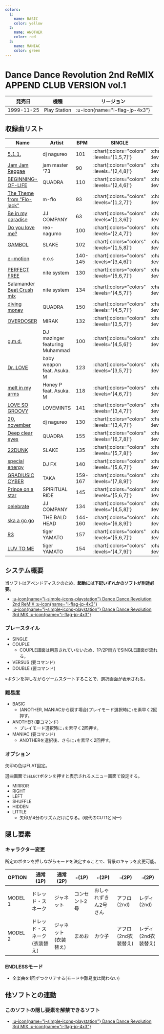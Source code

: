 ```yaml
---
colors:
  1:
    name: BASIC
    color: yellow
  2:
    name: ANOTHER
    color: red
  3:
    name: MANIAC
    color: green
---
```


# Dance Dance Revolution 2nd ReMIX APPEND CLUB VERSION vol.1

|発売日|機種|リージョン|
|------|----|---------|
|1999-11-25|Play Station| :u-icon{name="i-flag-jp-4x3"} |

## 収録曲リスト

|Name|Artist|BPM|SINGLE|DOUBLE|
|----|------|---|------|------|
|[5.1.1.](/playstation-jp/club-vol1/5-1-1)|dj nagureo|101| :chart{:colors="colors" :levels='[1,5,7]'} | :chart{:colors="colors" :levels='[2,5]'} |
|[Jam Jam Reggae](/playstation-jp/club-vol1/jam-jam-reggae)|jam master '73|90| :chart{:colors="colors" :levels='[2,4,8]'} | :chart{:colors="colors" :levels='[3,7]'} |
|[BEGINNING-OF-LIFE](/playstation-jp/club-vol1/beginning-of-life)|QUADRA|110| :chart{:colors="colors" :levels='[2,4,6]'} | :chart{:colors="colors" :levels='[3,6]'} |
|[The Theme from "Flo-jack"](/playstation-jp/club-vol1/the-theme-from-flo-jack)|m-flo|93| :chart{:colors="colors" :levels='[1,2,7]'} | :chart{:colors="colors" :levels='[2,7]'} |
|[Be in my paradise](/playstation-jp/club-vol1/be-in-my-paradise)|JJ COMPANY|63| :chart{:colors="colors" :levels='[1,3,6]'} | :chart{:colors="colors" :levels='[3,7]'} |
|[Do you love me?](/playstation-jp/club-vol1/do-you-love-me)|reo-nagumo|100| :chart{:colors="colors" :levels='[2,4,7]'} | :chart{:colors="colors" :levels='[2,6]'} |
|[GAMBOL](/playstation-jp/club-vol1/gambol)|SLAKE|102| :chart{:colors="colors" :levels='[1,5,8]'} | :chart{:colors="colors" :levels='[4,7]'} |
|[e-motion](/playstation-jp/club-vol1/e-motion)|e.o.s|140-145| :chart{:colors="colors" :levels='[3,4,6]'} | :chart{:colors="colors" :levels='[5,6]'} |
|[PERFECT FREE](/playstation-jp/club-vol1/perfect-free)|nite system|130| :chart{:colors="colors" :levels='[5,6,7]'} | :chart{:colors="colors" :levels='[6,7]'} |
|[Salamander Beat Crush mix](/playstation-jp/club-vol1/salamander-beat-crush-mix)|nite system|134| :chart{:colors="colors" :levels='[4,5,7]'} | :chart{:colors="colors" :levels='[4,6]'} |
|[diving money](/playstation-jp/club-vol1/diving-money)|QUADRA|150| :chart{:colors="colors" :levels='[4,5,7]'} | :chart{:colors="colors" :levels='[5,8]'} |
|[OVERDOSER](/playstation-jp/club-vol1/overdoser)|MIRAK|132| :chart{:colors="colors" :levels='[3,5,7]'} | :chart{:colors="colors" :levels='[4,7]'} |
|[g.m.d.](/playstation-jp/club-vol1/g-m-d)|DJ mazinger featuring Muhammad|100| :chart{:colors="colors" :levels='[4,5,6]'} | :chart{:colors="colors" :levels='[5,7]'} |
|[Dr. LOVE](/playstation-jp/club-vol1/dr-love)|baby weapon feat. Asuka. M|123| :chart{:colors="colors" :levels='[3,5,7]'} | :chart{:colors="colors" :levels='[3,5]'} |
|[melt in my arms](/playstation-jp/club-vol1/melt-in-my-arms)|Honey P feat. Asuka. M|118| :chart{:colors="colors" :levels='[4,6,7]'} | :chart{:colors="colors" :levels='[4,5]'} |
|[LOVE SO GROOVY](/playstation-jp/club-vol1/love-so-groovy)|LOVEMINTS|141| :chart{:colors="colors" :levels='[3,4,7]'} | :chart{:colors="colors" :levels='[4,7]'} |
|[20, november](/playstation-jp/club-vol1/20-november)|dj nagureo|130| :chart{:colors="colors" :levels='[3,4,7]'} | :chart{:colors="colors" :levels='[4,7]'} |
|[Deep clear eyes](/playstation-jp/club-vol1/deep-clear-eyes)|QUADRA|155| :chart{:colors="colors" :levels='[6,7,8]'} | :chart{:colors="colors" :levels='[6,7]'} |
|[22DUNK](/playstation-jp/club-vol1/22dunk)|SLAKE|135| :chart{:colors="colors" :levels='[5,7,8]'} | :chart{:colors="colors" :levels='[5,8]'} |
|[special energy](/playstation-jp/club-vol1/special-energy)|DJ FX|140| :chart{:colors="colors" :levels='[5,6,7]'} | :chart{:colors="colors" :levels='[6,7]'} |
|[GRADIUSIC CYBER](/playstation-jp/club-vol1/gradiusic-cyber)|TAKA|159-167| :chart{:colors="colors" :levels='[7,8,9]'} | :chart{:colors="colors" :levels='[7,9]'} |
|[Prince on a star](/playstation-jp/club-vol1/prince-on-a-star)|SPIRITUAL RIDE|145| :chart{:colors="colors" :levels='[5,6,7]'} | :chart{:colors="colors" :levels='[6,7]'} |
|[celebrate](/playstation-jp/club-vol1/celebrate)|JJ COMPANY|134| :chart{:colors="colors" :levels='[4,5,8]'} | :chart{:colors="colors" :levels='[3,8]'} |
|[ska a go go](/playstation-jp/club-vol1/ska-a-go-go)|THE BALD HEAD|144-160| :chart{:colors="colors" :levels='[6,8,9]'} | :chart{:colors="colors" :levels='[6,8]'} |
|[R3](/playstation-jp/club-vol1/r3)|tiger YAMATO|157| :chart{:colors="colors" :levels='[5,6,7]'} | :chart{:colors="colors" :levels='[6,8]'} |
|[LUV TO ME](/playstation-jp/club-vol1/luv-to-me)|tiger YAMATO|154| :chart{:colors="colors" :levels='[4,7,9]'} | :chart{:colors="colors" :levels='[4,8]'} |

## システム概要

当ソフトはアペンドディスクのため、**起動には下記いずれかのソフトが別途必要。**

- [ :u-icon{name="i-simple-icons-playstation"} Dance Dance Revolution 2nd ReMIX :u-icon{name="i-flag-jp-4x3"} ](/playstation-jp/2nd)
- [ :u-icon{name="i-simple-icons-playstation"} Dance Dance Revolution 3rd MIX :u-icon{name="i-flag-jp-4x3"} ](/playstation-jp/3rd)

### プレースタイル

- SINGLE
- COUPLE
  - COUPLE譜面は用意されていないため、1P/2P両方でSINGLE譜面が流れる。
- VERSUS (要コマンド)
- DOUBLE (要コマンド)

`×`ボタンを押しながらゲームスタートすることで、選択画面が表示される。

### 難易度

- BASIC
  - (ANOTHER, MANIACから戻す場合)プレイモード選択時に`↑`を素早く2回押す。
- ANOTHER (要コマンド)
  - プレイモード選択時に`↓`を素早く2回押す。
- MANIAC (要コマンド)
  - ANOTHERを選択後、さらに`↓`を素早く2回押す。

### オプション

矢印の色はFLAT固定。

選曲画面で`SELECT`ボタンを押すと表示されるメニュー画面で設定する。

- MIRROR
- RIGHT
- LEFT
- SHUFFLE
- HIDDEN
- LITTLE
  - 矢印が4分のリズムだけになる。(現代のCUT1と同一)

## 隠し要素

### キャラクター変更

所定のボタンを押しながらモードを決定することで、背景のキャラを変更可能。

|OPTION|通常(1P)|通常(2P)|`←`(1P)|`←`(2P)|`→`(2P)|`→`(2P)|
|------|--------|--------|----------------|----------------|----------------|----------------|
|MODEL 1|ドレッド・スネーク|ジャネット|コンセント2号|おしゃれずきん2号さん|アフロ(2nd)|レディ(2nd)|
|MODEL 2|ドレッド・スネーク(衣装替え)|ジャネット(衣装替え)|まめお|カウ子|アフロ(2nd衣装替え)|レディ(2nd衣装替え)|

### ENDLESSモード

- 全楽曲を1回ずつクリアする(モードや難易度は問わない)

## 他ソフトとの連動

### このソフトの隠し要素を解禁できるソフト

- [ :u-icon{name="i-simple-icons-playstation"} Dance Dance Revolution 3rd MIX :u-icon{name="i-flag-jp-4x3"} ](/playstation-jp/3rd)
